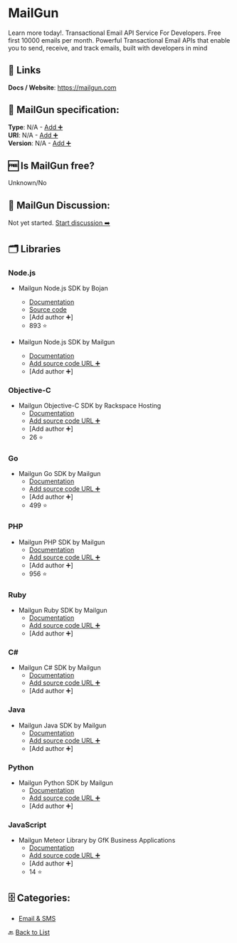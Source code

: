# MailGun
Learn more today!. Transactional Email API Service For Developers. Free first 10000 emails per month. Powerful Transactional Email APIs that enable you to send, receive, and track emails, built with developers in mind

##  🔗 Links
**Docs / Website**: https://mailgun.com

## 🧬 MailGun specification:
**Type**: N/A - [Add ➕](https://github.com/apis-list/apis-list/edit/main/apis-list.yaml)  
**URI**: N/A - [Add ➕](https://github.com/apis-list/apis-list/edit/main/apis-list.yaml)  
**Version**: N/A - [Add ➕](https://github.com/apis-list/apis-list/edit/main/apis-list.yaml)

## 🆓 Is MailGun free?
 Unknown/No 

## 💬 MailGun Discussion:
Not yet started. [Start discussion ➡️](https://github.com/apis-list/apis-list/discussions/new)

## 🗂️ Libraries
### Node.js
- Mailgun Node.js SDK by Bojan
    - [Documentation](https://www.npmjs.com/package/mailgun-js)
    - [Source code](https://github.com/bojand/mailgun-js)
    - [Add author ➕]
    - 893 ⭐

- Mailgun Node.js SDK by Mailgun
    - [Documentation](https://documentation.mailgun.com/libraries.html#node-js)
    - [Add source code URL ➕]()
    - [Add author ➕]

### Objective-C
- Mailgun Objective-C SDK by Rackspace Hosting
    - [Documentation](https://github.com/rackerlabs/objc-mailgun)
    - [Add source code URL ➕]()
    - [Add author ➕]
    - 26 ⭐

### Go
- Mailgun Go SDK by Mailgun
    - [Documentation](https://github.com/mailgun/mailgun-go)
    - [Add source code URL ➕]()
    - [Add author ➕]
    - 499 ⭐

### PHP
- Mailgun PHP SDK by Mailgun
    - [Documentation](https://github.com/mailgun/mailgun-php)
    - [Add source code URL ➕]()
    - [Add author ➕]
    - 956 ⭐

### Ruby
- Mailgun Ruby SDK by Mailgun
    - [Documentation](https://documentation.mailgun.com/libraries.html#ruby)
    - [Add source code URL ➕]()
    - [Add author ➕]

### C#
- Mailgun C# SDK by Mailgun
    - [Documentation](https://documentation.mailgun.com/libraries.html#c)
    - [Add source code URL ➕]()
    - [Add author ➕]

### Java
- Mailgun Java SDK by Mailgun
    - [Documentation](https://documentation.mailgun.com/libraries.html#java)
    - [Add source code URL ➕]()
    - [Add author ➕]

### Python
- Mailgun Python SDK by Mailgun
    - [Documentation](https://documentation.mailgun.com/libraries.html#python)
    - [Add source code URL ➕]()
    - [Add author ➕]

### JavaScript
- Mailgun Meteor Library by GfK Business Applications
    - [Documentation](https://github.com/gfk-ba/meteor-mailgun-api/)
    - [Add source code URL ➕]()
    - [Add author ➕]
    - 14 ⭐


## 🗄️ Categories:
- [Email & SMS](https://github.com/apis-list/apis-list#email--sms-)

🔙  [Back to List](https://github.com/apis-list/apis-list)
